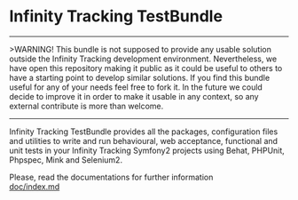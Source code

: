 Infinity Tracking TestBundle
=====================
<hr>
>WARNING!   
This bundle is not supposed to provide any usable solution outside the Infinity Tracking development environment.   
Nevertheless, we have open this repository making it public as it could be useful to others to have a starting point to develop similar solutions.  
If you find this bundle useful for any of your needs feel free to fork it. In the future we could decide to improve it in order to make it usable in any context, so any external contribute is more than welcome.
<hr>

Infinity Tracking TestBundle provides all the packages, configuration files and utilities to write and run behavioural, web acceptance, functional and unit tests in your Infinity Tracking Symfony2 projects using Behat, PHPUnit, Phpspec, Mink and Selenium2.

Please, read the documentations for further information  
[doc/index.md](Resources/doc/index.md)
